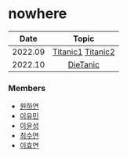 # nowhere


|       Date       | Topic |
|:----------------:|:----------------------------------------:|
| 2022.09 | [Titanic1](https://kaggle-kr.tistory.com/17?category=868316) [Titanic2](https://kaggle-kr.tistory.com/18?category=868316)|
| 2022.10 | [DieTanic](https://www.kaggle.com/code/ash316/eda-to-prediction-dietanic/notebook) |




### Members
- [원하연](https://github.com/HayeonWon)
- [이유민](https://github.com/yourmean)
- [이윤성](https://github.com/YoonSungLee)
- [최수연](https://github.com/artenxia)
- [이효연](https://github.com/ihyo772)
